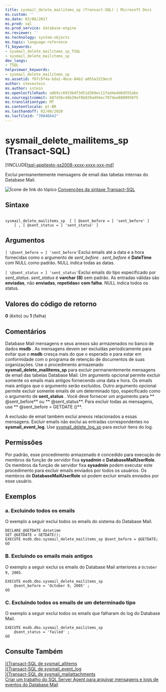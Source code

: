 ```yaml
---
title: sysmail_delete_mailitems_sp (Transact-SQL) | Microsoft Docs
ms.custom: ''
ms.date: 03/06/2017
ms.prod: sql
ms.prod_service: database-engine
ms.reviewer: ''
ms.technology: system-objects
ms.topic: language-reference
f1_keywords:
- sysmail_delete_mailitems_sp_TSQL
- sysmail_delete_mailitems_sp
dev_langs:
- TSQL
helpviewer_keywords:
- sysmail_delete_mailitems_sp
ms.assetid: f87c9f4a-bda1-4bce-84b2-a055a3229ecd
author: stevestein
ms.author: sstein
ms.openlocfilehash: ad69cc6933b4f3d51d3b9ec11fad4edd6d555abe
ms.sourcegitcommit: b87d36c46b39af8b929ad94ec707dee8800950f5
ms.translationtype: MT
ms.contentlocale: pt-BR
ms.lasthandoff: 02/08/2020
ms.locfileid: "70846642"
---
```

# <a name="sysmail_delete_mailitems_sp-transact-sql"></a>sysmail_delete_mailitems_sp (Transact-SQL)
[!INCLUDE[tsql-appliesto-ss2008-xxxx-xxxx-xxx-md](../../includes/tsql-appliesto-ss2008-xxxx-xxxx-xxx-md.md)]

  Exclui permanentemente mensagens de email das tabelas internas do Database Mail.  
  
 ![Ícone de link do tópico](../../database-engine/configure-windows/media/topic-link.gif "Ícone de link do tópico") [Convenções da sintaxe Transact-SQL](../../t-sql/language-elements/transact-sql-syntax-conventions-transact-sql.md)  
  
## <a name="syntax"></a>Sintaxe  
  
```  
  
sysmail_delete_mailitems_sp  [ [ @sent_before = ] 'sent_before' ]  
    [ , [ @sent_status = ] 'sent_status' ]  
```  
  
## <a name="arguments"></a>Argumentos  
`[ \@sent_before = ] 'sent_before'`Exclui emails até a data e a hora fornecidas como o argumento de *sent_before* . *sent_before* é **DateTime** com NULL como padrão. NULL indica todas as datas.  
  
`[ \@sent_status = ] 'sent_status'`Exclui emails do tipo especificado por *sent_status*. *sent_status* é **varchar (8)** sem padrão. As entradas válidas são **enviadas**, não **enviadas**, **repetidas**e **com falha**. NULL indica todos os status.  
  
## <a name="return-code-values"></a>Valores do código de retorno  
 **0** (êxito) ou **1** (falha)  
  
## <a name="remarks"></a>Comentários  
 Database Mail mensagens e seus anexos são armazenados no banco de dados **msdb** . As mensagens devem ser excluídas periodicamente para evitar que o **msdb** cresça mais do que o esperado e para estar em conformidade com o programa de retenção de documentos de suas organizações. Use o procedimento armazenado **sysmail_delete_mailitems_sp** para excluir permanentemente mensagens de email das tabelas Database Mail. Um argumento opcional permite excluir somente os emails mais antigos fornecendo uma data e hora. Os emails mais antigos que o argumento serão excluídos. Outro argumento opcional permite excluir somente emails de um determinado tipo, especificado como o argumento de **sent_status** . Você deve fornecer um argumento para ** \@sent_before** ou ** \@sent_status**. Para excluir todas as mensagens, use ** \@sent_before = GETDATE ()**.  
  
 A exclusão de email também exclui anexos relacionados a essas mensagens. Excluir emails não exclui as entradas correspondentes no **sysmail_event_log**. Use [sysmail_delete_log_sp](../../relational-databases/system-stored-procedures/sysmail-delete-log-sp-transact-sql.md) para excluir itens do log.  
  
## <a name="permissions"></a>Permissões  
 Por padrão, esse procedimento armazenado é concedido para execução de membros da função de servidor fixa **sysadmin** e **DatabaseMailUserRole**. Os membros da função de servidor fixa **sysadmin** podem executar este procedimento para excluir emails enviados por todos os usuários. Os membros de **DatabaseMailUserRole** só podem excluir emails enviados por esse usuário.  
  
## <a name="examples"></a>Exemplos  
  
### <a name="a-deleting-all-e-mails"></a>a. Excluindo todos os emails  
 O exemplo a seguir exclui todos os emails do sistema do Database Mail.  
  
```  
DECLARE @GETDATE datetime  
SET @GETDATE = GETDATE();  
EXECUTE msdb.dbo.sysmail_delete_mailitems_sp @sent_before = @GETDATE;  
GO  
```  
  
### <a name="b-deleting-the-oldest-e-mails"></a>B. Excluindo os emails mais antigos  
 O exemplo a seguir exclui os emails do Database Mail anteriores a `October 9, 2005`.  
  
```  
EXECUTE msdb.dbo.sysmail_delete_mailitems_sp   
    @sent_before = 'October 9, 2005' ;  
GO  
```  
  
### <a name="c-deleting-all-e-mails-of-a-certain-type"></a>C. Excluindo todos os emails de um determinado tipo  
 O exemplo a seguir exclui todos os emails que falharam do log do Database Mail.  
  
```  
EXECUTE msdb.dbo.sysmail_delete_mailitems_sp   
    @sent_status = 'failed' ;  
GO  
```  
  
## <a name="see-also"></a>Consulte Também  
 [&#41;&#40;Transact-SQL de sysmail_allitems](../../relational-databases/system-catalog-views/sysmail-allitems-transact-sql.md)   
 [&#41;&#40;Transact-SQL de sysmail_event_log](../../relational-databases/system-catalog-views/sysmail-event-log-transact-sql.md)   
 [&#41;&#40;Transact-SQL de sysmail_mailattachments](../../relational-databases/system-catalog-views/sysmail-mailattachments-transact-sql.md)   
 [Criar um trabalho do SQL Server Agent para arquivar mensagens e logs de eventos do Database Mail](../../relational-databases/database-mail/create-a-sql-server-agent-job-to-archive-database-mail-messages-and-event-logs.md)  
  
  
